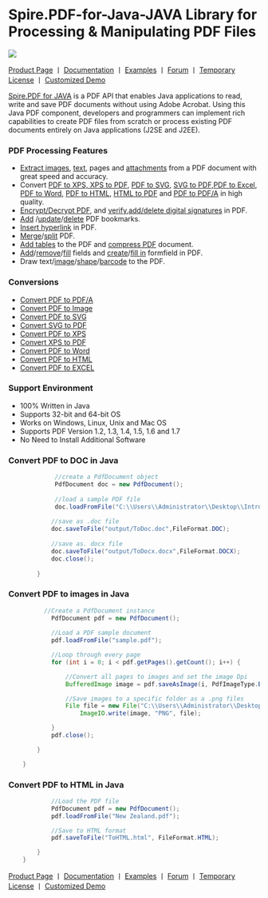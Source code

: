 # Spire.PDF-for-Java-JAVA Library for Processing & Manipulating PDF Files

[![](https://i.imgur.com/nk7CWnw.png)](https://www.e-iceblue.com/Introduce/pdf-for-java.html)

[Product Page](https://www.e-iceblue.com/Introduce/pdf-for-java.html) 丨 [Documentation](https://www.e-iceblue.com/Tutorials/Spire.PDF-for-JAVA/Spire.PDF-Program-Guide-JAVA.html) 丨 [Examples](https://github.com/eiceblue/Spire.PDF-for-JAVA) 丨 [Forum](https://www.e-iceblue.com/forum/spire-pdf-f7.html) 丨 [Temporary License](https://www.e-iceblue.com/TemLicense.html) 丨 [Customized Demo](https://www.e-iceblue.com/Misc/customized-demo.html)

[Spire.PDF for JAVA](https://www.e-iceblue.com/Introduce/pdf-for-java.html) is a PDF API that enables Java applications to read, write and save PDF documents without using Adobe Acrobat. Using this Java PDF component, developers and programmers can implement rich capabilities to create PDF files from scratch or process existing PDF documents entirely on Java applications (J2SE and J2EE).

### PDF Processing Features

- [Extract images](https://www.e-iceblue.com/Tutorials/JAVA/Spire.PDF-for-JAVA/Program-Guide/Extract/Read/Extract-Images-from-PDF-in-Java.html), [text](https://www.e-iceblue.com/Tutorials/JAVA/Spire.PDF-for-JAVA/Program-Guide/Extract/Read/Extract/Read-Text-from-PDF-in-Java.html), pages and [attachments](https://www.e-iceblue.com/Tutorials/Java/Spire.PDF-for-Java/Program-Guide/Attachment/Add-Attachments-to-PDF-in-Java.html) from a PDF document with great speed and accuracy.
- Convert [PDF to XPS, XPS to PDF](https://www.e-iceblue.com/Tutorials/Java/Spire.PDF-for-Java/Program-Guide/Conversion/Convert-PDF-to-XPS-and-XPS-to-PDF-in-Java.html), [PDF to SVG](https://www.e-iceblue.com/Tutorials/Java/Spire.PDF-for-Java/Program-Guide/Conversion/Convert-PDF-to-SVG-in-Java.html), [SVG to PDF](https://www.e-iceblue.com/Tutorials/Java/Spire.PDF-for-Java/Program-Guide/Conversion/Convert-SVG-to-PDF-and-Add-a-SVG-Image-to-PDF-in-Java.html),[PDF to Excel](https://www.e-iceblue.com/Tutorials/Java/Spire.PDF-for-Java/Program-Guide/Conversion/Convert-PDF-to-Excel-in-Java.html), [PDF to Word](https://www.e-iceblue.com/Tutorials/Java/Spire.PDF-for-Java/Program-Guide/Conversion/Convert-PDF-to-Word-in-Java.html), [PDF to HTML](https://www.e-iceblue.com/Tutorials/Java/Spire.PDF-for-Java/Program-Guide/Conversion/Convert-PDF-to-HTML-in-Java.html), [HTML to PDF](https://www.e-iceblue.com/Tutorials/Java/Spire.PDF-for-Java/Program-Guide/Conversion/Java-convert-HTML-to-PDF.html) and [PDF to PDF/A](https://www.e-iceblue.com/Tutorials/JAVA/Spire.PDF-for-JAVA/Program-Guide/Conversion/Convert-PDF-to-PDF/A-in-Java.html) in high quality.
- [Encrypt/Decrypt PDF](https://www.e-iceblue.com/Tutorials/JAVA/Spire.PDF-for-JAVA/Program-Guide/Security/Encrypt-and-Decrypt-PDF-in-Java.html), and [verify](https://www.e-iceblue.com/Tutorials/Java/Spire.PDF-for-Java/Program-Guide/Security/Verify-digital-signature-in-PDF-in-Java.html),[add/delete digital signatures](https://www.e-iceblue.com/Tutorials/Java/Spire.PDF-for-Java/Program-Guide/Security/Add-Digital-Signature-to-PDF-in-Java.html) in PDF.
- [Add](https://www.e-iceblue.com/Tutorials/Java/Spire.PDF-for-Java/Program-Guide/Bookmark/Add-Bookmarks-to-PDF-in-Java.html) /[update](https://www.e-iceblue.com/Tutorials/Java/Spire.PDF-for-Java/Program-Guide/Bookmark/Edit-Bookmarks-in-PDF-in-Java.html)/[delete](https://www.e-iceblue.com/Tutorials/Java/Spire.PDF-for-Java/Program-Guide/Bookmark/Delete-Bookmarks-in-PDF-in-Java.html) PDF bookmarks.
- [Insert hyperlink](https://www.e-iceblue.com/Tutorials/Java/Spire.PDF-for-Java/Program-Guide/Link/Java-Find-Text-and-Add-Hyperlinks-for-Them-in-PDF.html) in PDF.
- [Merge](https://www.e-iceblue.com/Tutorials/JAVA/Spire.PDF-for-JAVA/Program-Guide/Document-Operation/Merge-PDF-documents-in-JAVA.html)/[split](https://www.e-iceblue.com/Tutorials/JAVA/Spire.PDF-for-JAVA/Program-Guide/Document-Operation/Split-PDF-Files-in-Java.html) PDF.
- [Add tables](https://www.e-iceblue.com/Tutorials/JAVA/Spire.PDF-for-JAVA/Program-Guide/Table/Create-Table-in-PDF-in-Java.html) to the PDF and [compress PDF](https://www.e-iceblue.com/Tutorials/Java/Spire.PDF-for-Java/Program-Guide/Document-Operation/Compress-PDF-document-in-Java.html) document.
- [Add](https://www.e-iceblue.com/Tutorials/JAVA/Spire.PDF-for-JAVA/Program-Guide/Form-Fields/Create-Fillable-Form-Fields-in-PDF-in-Java.html)/[remove](https://www.e-iceblue.com/Tutorials/Java/Spire.PDF-for-Java/Program-Guide/Form-Fields/Flatten-Form-Fields-in-PDF-in-Java.html)/[fill](https://www.e-iceblue.com/Tutorials/JAVA/Spire.PDF-for-JAVA/Program-Guide/Form-Fields/Fill-PDF-Form-Fields-in-Java.html) fields and [create](https://www.e-iceblue.com/Tutorials/JAVA/Spire.PDF-for-JAVA/Program-Guide/Form-Fields/Create-Fillable-Form-Fields-in-PDF-in-Java.html)/[fill in](https://www.e-iceblue.com/Tutorials/JAVA/Spire.PDF-for-JAVA/Program-Guide/Form-Fields/Fill-PDF-Form-Fields-in-Java.html) formfield in PDF.
- Draw text/[image](https://www.e-iceblue.com/Tutorials/Java/Spire.PDF-for-Java/Program-Guide/Image/How-to-add-an-image-to-PDF-in-Java-applications.html)/[shape](https://www.e-iceblue.com/Tutorials/JAVA/Spire.PDF-for-JAVA/Program-Guide/Shape/Draw-Shapes-in-PDF-in-Java.html)/[barcode](https://www.e-iceblue.com/Tutorials/JAVA/Spire.PDF-for-JAVA/Program-Guide/Text/Draw-Barcode-in-PDF-in-Java.html) to the PDF.

### Conversions


- [Convert PDF to PDF/A](https://www.e-iceblue.com/Tutorials/JAVA/Spire.PDF-for-JAVA/Program-Guide/Conversion/Convert-PDF-to-PDF/A-in-Java.html)
- [Convert PDF to Image](https://www.e-iceblue.com/Tutorials/JAVA/Spire.PDF-for-JAVA/Program-Guide/Conversion/Convert-PDF-to-Image-in-Java.html)
- [Convert PDF to SVG](https://www.e-iceblue.com/Tutorials/Java/Spire.PDF-for-Java/Program-Guide/Conversion/Convert-PDF-to-SVG-in-Java.html)
- [Convert SVG to PDF](https://www.e-iceblue.com/Tutorials/Java/Spire.PDF-for-Java/Program-Guide/Conversion/Convert-SVG-to-PDF-and-Add-a-SVG-Image-to-PDF-in-Java.html)
- [Convert PDF to XPS](https://www.e-iceblue.com/Tutorials/Java/Spire.PDF-for-Java/Program-Guide/Conversion/Convert-PDF-to-XPS-and-XPS-to-PDF-in-Java.html)
- [Convert XPS to PDF](https://www.e-iceblue.com/Tutorials/Java/Spire.PDF-for-Java/Program-Guide/Conversion/Convert-PDF-to-XPS-and-XPS-to-PDF-in-Java.html)
- [Convert PDF to Word](https://www.e-iceblue.com/Tutorials/Java/Spire.PDF-for-Java/Program-Guide/Conversion/Convert-PDF-to-Word-in-Java.html)
- [Convert PDF to HTML](https://www.e-iceblue.com/Tutorials/Java/Spire.PDF-for-Java/Program-Guide/Conversion/Convert-PDF-to-HTML-in-Java.html)
- [Convert PDF to EXCEL](https://www.e-iceblue.com/Tutorials/Java/Spire.PDF-for-Java/Program-Guide/Conversion/Convert-PDF-to-Excel-in-Java.html)

### Support Environment

- 100% Written in Java
- Supports 32-bit and 64-bit OS
- Works on Windows, Linux, Unix and Mac OS
- Supports PDF Version 1.2, 1.3, 1.4, 1.5, 1.6 and 1.7
- No Need to Install Additional Software


### Convert PDF to DOC in Java

```java
	         //create a PdfDocument object
	         PdfDocument doc = new PdfDocument();
	
	         //load a sample PDF file	
	         doc.loadFromFile("C:\\Users\\Administrator\\Desktop\\Introduction of Spire.PDF for Java.pdf");
	
	        //save as .doc file	
	        doc.saveToFile("output/ToDoc.doc",FileFormat.DOC);
	
	        //save as. docx file
	        doc.saveToFile("output/ToDocx.docx",FileFormat.DOCX);
	        doc.close();
	
	    }
   ```
### Convert PDF to images in Java

```Java
          //Create a PdfDocument instance
	        PdfDocument pdf = new PdfDocument();
	 
	        //Load a PDF sample document
	        pdf.loadFromFile("sample.pdf");

	        //Loop through every page
	        for (int i = 0; i < pdf.getPages().getCount(); i++) {

	            //Convert all pages to images and set the image Dpi
	            BufferedImage image = pdf.saveAsImage(i, PdfImageType.Bitmap,500,500);

	            //Save images to a specific folder as a .png files
	            File file = new File("C:\\Users\\Administrator\\Desktop\\PDFToImages" + "/" + String.format(("ToImage-img-%d.png"), i));
                    ImageIO.write(image, "PNG", file);

	        }
	        pdf.close();

	    }

	}
```

### Convert PDF to HTML in Java

```Java
            //Load the PDF file
	        PdfDocument pdf = new PdfDocument();
	        pdf.loadFromFile("New Zealand.pdf");

	        //Save to HTML format
	        pdf.saveToFile("ToHTML.html", FileFormat.HTML);

	    }
	}
```

[Product Page](https://www.e-iceblue.com/Introduce/pdf-for-java.html) 丨 [Documentation](https://www.e-iceblue.com/Tutorials/Spire.PDF-for-JAVA/Spire.PDF-Program-Guide-JAVA.html) 丨 [Examples](https://github.com/eiceblue/Spire.PDF-for-JAVA) 丨 [Forum](https://www.e-iceblue.com/forum/spire-pdf-f7.html) 丨 [Temporary License](https://www.e-iceblue.com/TemLicense.html) 丨 [Customized Demo](https://www.e-iceblue.com/Misc/customized-demo.html)

